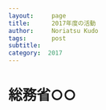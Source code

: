 ```yaml
---
layout:     page
title:      2017年度の活動
author:     Noriatsu Kudo
tags: 		post 
subtitle:  	
category:  2017
---
```

<!-- Start Writing Below in Markdown -->
# 総務省○○
